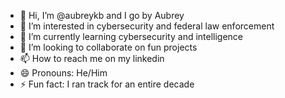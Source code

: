 - 👋 Hi, I’m @aubreykb and I go by Aubrey
- 👀 I’m interested in cybersecurity and federal law enforcement
- 🌱 I’m currently learning cybersecurity and intelligence
- 💞️ I’m looking to collaborate on fun projects
- 📫 How to reach me on my linkedin 
- 😄 Pronouns: He/Him
- ⚡ Fun fact: I ran track for an entire decade

<!---
aubreykb/aubreykb is a ✨ special ✨ repository because its `README.md` (this file) appears on your GitHub profile.
You can click the Preview link to take a look at your changes.
--->
